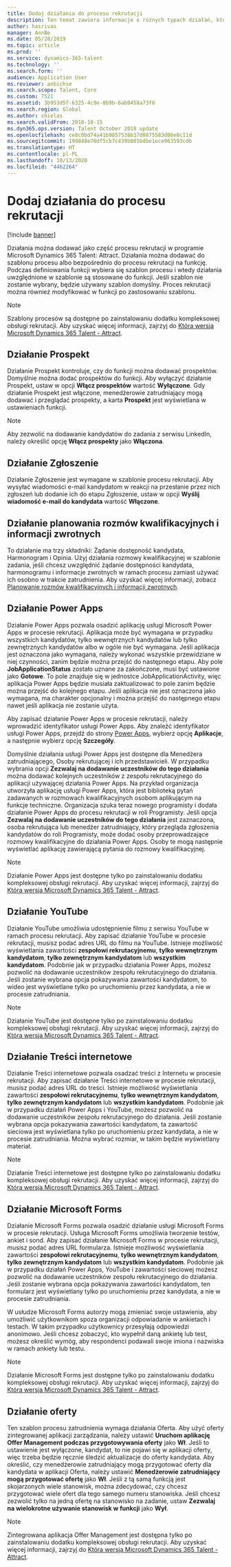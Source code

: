 ```yaml
---
title: Dodaj działania do procesu rekrutacji
description: Ten temat zawiera informacje o różnych typach działań, których można dodawać w procesie rekrutacji w aplikacji Microsoft Dynamics 365 Talent - Attract.
author: hasrivas
manager: AnnBe
ms.date: 05/28/2019
ms.topic: article
ms.prod: ''
ms.service: dynamics-365-talent
ms.technology: ''
ms.search.form: ''
audience: Application User
ms.reviewer: anbichse
ms.search.scope: Talent, Core
ms.custom: 7521
ms.assetid: 3b953d5f-6325-4c9e-8b9b-6ab0458a73f8
ms.search.region: Global
ms.author: shielas
ms.search.validFrom: 2018-10-15
ms.dyn365.ops.version: Talent October 2018 update
ms.openlocfilehash: ce8c0bd74a41b9857538b37d0875583d06e8c11d
ms.sourcegitcommit: 199848e78df5cb7c439b001bdbe1ece963593cdb
ms.translationtype: HT
ms.contentlocale: pl-PL
ms.lasthandoff: 10/13/2020
ms.locfileid: "4462264"
---
```

# <a name="add-activities-to-a-hiring-process"></a>Dodaj działania do procesu rekrutacji

[!include [banner](includes/banner.md)]

Działania można dodawać jako część procesu rekrutacji w programie Microsoft Dynamics 365 Talent: Attract. Działania można dodawać do szablonu procesu albo bezpośrednio do procesu rekrutacji na funkcję. Podczas definiowania funkcji wybiera się szablon procesu i wtedy działania uwzględnione w szablonie są stosowane do funkcji. Jeśli szablon nie zostanie wybrany, będzie używany szablon domyślny. Proces rekrutacji można również modyfikować w funkcji po zastosowaniu szablonu.

> [!NOTE] 
> Szablony procesów są dostępne po zainstalowaniu dodatku kompleksowej obsługi rekrutacji. Aby uzyskać więcej informacji, zajrzyj do [Która wersja Microsoft Dynamics 365 Talent - Attract](./attract-comprehensive-hiring.md).

## <a name="prospect-activity"></a>Działanie Prospekt

Działanie Prospekt kontroluje, czy do funkcji można dodawać prospektów. Domyślnie można dodać prospektów do funkcji. Aby wyłączyć działanie Prospekt, ustaw w opcji **Włącz prospektów** wartość **Wyłączone**. Gdy działanie Prospekt jest włączone, menedżerowie zatrudniający mogą dodawać i przeglądać prospekty, a karta **Prospekt** jest wyświetlana w ustawieniach funkcji.

> [!NOTE]
> Aby zezwolić na dodawanie kandydatów do zadania z serwisu LinkedIn, należy określić opcję **Włącz prospekty** jako **Włączona**.

## <a name="application-activity"></a>Działanie Zgłoszenie

Działanie Zgłoszenie jest wymagane w szablonie procesu rekrutacji. Aby wysyłać wiadomości e-mail kandydatom w reakcji na przesłanie przez nich zgłoszeń lub dodanie ich do etapu Zgłoszenie, ustaw w opcji **Wyślij wiadomość e-mail do kandydata** wartość **Włączone**.

## <a name="interview-schedule-and-feedback-activity"></a>Działanie planowania rozmów kwalifikacyjnych i informacji zwrotnych

To działanie ma trzy składniki: Żądanie dostępność kandydata, Harmonogram i Opinia. Użyj działania rozmowy kwalifikacyjnej w szablonie zadania, jeśli chcesz uwzględnić żądanie dostępności kandydata, harmonogramu i informacje zwrotnych w ramach procesu zamiast używać ich osobno w trakcie zatrudnienia. Aby uzyskać więcej informacji, zobacz [Planowanie rozmów kwalifikacyjnych i informacji zwrotnych](interview-scheduling-feedback.md).

## <a name="power-apps-activity"></a>Działanie Power Apps

Działanie Power Apps pozwala osadzić aplikację usługi Microsoft Power Apps w procesie rekrutacji. Aplikacja może być wymagana w przypadku wszystkich kandydatów, tylko wewnętrznych kandydatów lub tylko zewnętrznych kandydatów albo w ogóle nie być wymagana. Jeśli aplikacja jest oznaczona jako wymagana, należy wykonać wszystkie przewidziane w niej czynności, zanim będzie można przejść do następnego etapu. Aby pole **JobApplicationStatus** zostało uznane za zakończone, musi być ustawione jako **Gotowe**. To pole znajduje się w jednostce JobApplicationActivity, więc aplikacja Power Apps będzie musiała zaktualizować to pole zanim będzie można przejść do kolejnego etapu. Jeśli aplikacja nie jest oznaczona jako wymagana, ma charakter opcjonalny i można przejść do następnego etapu nawet jeśli aplikacja nie zostanie użyta.

Aby zapisać działanie Power Apps w procesie rekrutacji, należy wprowadzić identyfikator usługi Power Apps. Aby znaleźć identyfikator usługi Power Apps, przejdź do strony [Power Apps](https://web.powerapps.com), wybierz opcję **Aplikacje**, a następnie wybierz opcję **Szczegóły**.

Domyślnie działania usługi Power Apps jest dostępne dla Menedżera zatrudniającego, Osoby rekrutującej i ich przedstawicieli. W przypadku wybrania opcji **Zezwalaj na dodawanie uczestników do tego działania** można dodawać kolejnych uczestników z zespołu rekrutacyjnego do aplikacji używającej działania Power Apps. Na przykład organizacja utworzyła aplikację usługi Power Apps, która jest biblioteką pytań zadawanych w rozmowach kwalifikacyjnych osobom aplikującym na funkcje techniczne. Organizacja szuka teraz nowego programisty i dodała działanie Power Apps do procesu rekrutacji w roli Programisty. Jeśli opcja **Zezwalaj na dodawanie uczestników do tego działania** jest zaznaczona, osoba rekrutująca lub menedżer zatrudniający, który przegląda zgłoszenia kandydatów do roli Programisty, może dodać osoby przeprowadzające rozmowy kwalifikacyjne do działania Power Apps. Osoby te mogą następnie wyświetlać aplikację zawierającą pytania do rozmowy kwalifikacyjnej.

> [!NOTE]
> Działanie Power Apps jest dostępne tylko po zainstalowaniu dodatku kompleksowej obsługi rekrutacji. Aby uzyskać więcej informacji, zajrzyj do [Która wersja Microsoft Dynamics 365 Talent - Attract](./attract-comprehensive-hiring.md).

## <a name="youtube-activity"></a>Działanie YouTube

Działanie YouTube umożliwia udostępnienie filmu z serwisu YouTube w ramach procesu rekrutacji. Aby zapisać działanie YouTube w procesie rekrutacji, musisz podać adres URL do filmu na YouTube. Istnieje możliwość wyświetlania zawartości **zespołowi rekrutacyjnemu**, **tylko wewnętrznym kandydatom**, **tylko zewnętrznym kandydatom** lub **wszystkim kandydatom**. Podobnie jak w przypadku działania Power Apps, możesz pozwolić na dodawanie uczestników zespołu rekrutacyjnego do działania. Jeśli zostanie wybrana opcja pokazywania zawartości kandydatom, to wideo jest wyświetlane tylko po uruchomieniu przez kandydata, a nie w procesie zatrudniania.

> [!NOTE]
> Działanie YouTube jest dostępne tylko po zainstalowaniu dodatku kompleksowej obsługi rekrutacji. Aby uzyskać więcej informacji, zajrzyj do [Która wersja Microsoft Dynamics 365 Talent - Attract](./attract-comprehensive-hiring.md).

## <a name="web-content-activity"></a>Działanie Treści internetowe

Działanie Treści internetowe pozwala osadzać treści z Internetu w procesie rekrutacji. Aby zapisać działanie Treści internetowe w procesie rekrutacji, musisz podać adres URL do treści. Istnieje możliwość wyświetlania zawartości **zespołowi rekrutacyjnemu**, **tylko wewnętrznym kandydatom**, **tylko zewnętrznym kandydatom** lub **wszystkim kandydatom**. Podobnie jak w przypadku działań Power Apps i YouTube, możesz pozwolić na dodawanie uczestników zespołu rekrutacyjnego do działania. Jeśli zostanie wybrana opcja pokazywania zawartości kandydatom, ta zawartość sieciowa jest wyświetlana tylko po uruchomieniu przez kandydata, a nie w procesie zatrudniania. Można wybrać rozmiar, w takim będzie wyświetlany materiał.

> [!NOTE]
> Działanie Treści internetowe jest dostępne tylko po zainstalowaniu dodatku kompleksowej obsługi rekrutacji. Aby uzyskać więcej informacji, zajrzyj do [Która wersja Microsoft Dynamics 365 Talent - Attract](./attract-comprehensive-hiring.md).

## <a name="microsoft-forms-activity"></a>Działanie Microsoft Forms

Działanie Microsoft Forms pozwala osadzić działanie usługi Microsoft Forms w procesie rekrutacji. Usługa Microsoft Forms umożliwia tworzenie testów, ankiet i sond. Aby zapisać działanie Microsoft Forms w procesie rekrutacji, musisz podać adres URL formularza. Istnieje możliwość wyświetlania zawartości **zespołowi rekrutacyjnemu**, **tylko wewnętrznym kandydatom**, **tylko zewnętrznym kandydatom** lub **wszystkim kandydatom**. Podobnie jak w przypadku działań Power Apps, YouTube i zawartości sieciowej możesz pozwolić na dodawanie uczestników zespołu rekrutacyjnego do działania. Jeśli zostanie wybrana opcja pokazywania zawartości kandydatom, ten formularz jest wyświetlany tylko po uruchomieniu przez kandydata, a nie w procesie zatrudniania.

W usłudze Microsoft Forms autorzy mogą zmieniać swoje ustawienia, aby umożliwić użytkownikom spoza organizacji odpowiadanie w ankietach i testach. W takim przypadku użytkownicy przesyłają odpowiedzi anonimowo. Jeśli chcesz zobaczyć, kto wypełnił daną ankietę lub test, możesz określić wymóg, aby respondenci podawali swoje imiona i nazwiska w ramach ankiety lub testu.

> [!NOTE]
> Działanie Microsoft Forms jest dostępne tylko po zainstalowaniu dodatku kompleksowej obsługi rekrutacji. Aby uzyskać więcej informacji, zajrzyj do [Która wersja Microsoft Dynamics 365 Talent - Attract](./attract-comprehensive-hiring.md).

## <a name="offer-activity"></a>Działanie oferty

Ten szablon procesu zatrudnienia wymaga działania Oferta. Aby użyć oferty zintegrowanej aplikacji zarządzania, należy ustawić **Uruchom aplikację Offer Management podczas przygotowywania oferty** jako **Wł**. Jeśli to ustawienie jest wyłączone, kandydat, to nie pojawi się w aplikacji oferty, więc trzeba będzie ręcznie śledzić aktualizacje do oferty kandydata. Aby określić, czy menedżerowie zatrudniający mogą przygotować oferty dla kandydata w aplikacji Oferta, należy ustawić **Menedżerowie zatrudniający mogą przygotować ofertę** jako **Wł**. Jeśli z tą samą funkcją jest skojarzonych wiele stanowisk, można zdecydować, czy chcesz przygotować wiele ofert dla tego samego numeru stanowiska. Jeśli chcesz zezwolić tylko na jedną ofertę na stanowisko na zadanie, ustaw **Zezwalaj na wielokrotne używanie stanowisk w funkcji** jako **Wył**.

> [!NOTE]
> Zintegrowana aplikacja Offer Management jest dostępna tylko po zainstalowaniu dodatku kompleksowej obsługi rekrutacji. Aby uzyskać więcej informacji, zajrzyj do [Która wersja Microsoft Dynamics 365 Talent - Attract](./attract-comprehensive-hiring.md).


